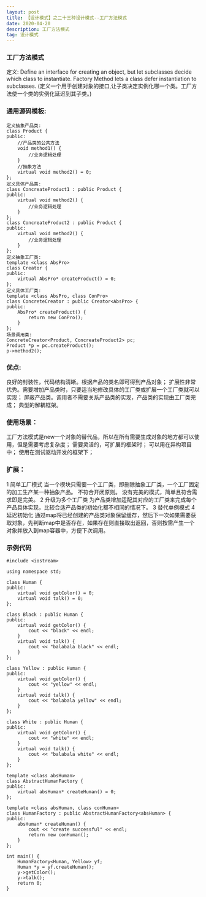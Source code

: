 ```yaml
---
layout: post
title: 【设计模式】之二十三种设计模式--工厂方法模式
date: 2020-04-20
description: 工厂方法模式
tag: 设计模式
---
```

### 工厂方法模式
定义:
Define an interface for creating an object, but let subclasses decide which class to instantiate. Factory Method lets a class defer instantiation to subclasses.
(定义一个用于创建对象的接口,让子类决定实例化哪一个类。工厂方法使一个类的实例化延迟到其子类。)
### 通用源码模板:
```
定义抽象产品类:
class Product {
public:
    //产品类的公共方法
    void method1() {
        //业务逻辑处理
    }
    //抽象方法
    virtual void method2() = 0;
};
定义具体产品类:
class ConcreateProduct1 : public Product {
public:
    virtual void method2() {
        //业务逻辑处理
    }
};
class ConcreateProduct2 : public Product {
public:
    virtual void method2() {
        //业务逻辑处理
    }
};
定义抽象工厂类:
template <class AbsPro>
class Creator {
public:
    virtual AbsPro* createProduct() = 0;
};
定义具体工厂类:
template <class AbsPro, class ConPro>
class ConcreteCreator : public Creator<AbsPro> {
public:
    AbsPro* createProduct() {
        return new ConPro();
    }
};
场景调用类:
ConcreteCreator<Product, ConcreateProduct2> pc;
Product *p = pc.createProduct();
p->method2();
```
### 优点:
良好的封装性，代码结构清晰。根据产品的类名即可得到产品对象；
扩展性非常优秀。需要增加产品类时，只要适当地修改具体的工厂类或扩展一个工厂类就可以实现；
屏蔽产品类。调用者不需要关系产品类的实现，产品类的实现由工厂类完成；
典型的解耦框架。
### 使用场景：
工厂方法模式是new一个对象的替代品，所以在所有需要生成对象的地方都可以使用，但是需要考虑复杂度；
需要灵活的，可扩展的框架时；
可以用在异构项目中；
使用在测试驱动开发的框架下；
### 扩展：
1 简单工厂模式
当一个模块只需要一个工厂类，即删除抽象工厂类，一个工厂固定的加工生产某一种抽象产品。
不符合开闭原则。
没有完美的模式，简单且符合需求即是完美。
2 升级为多个工厂类
为产品类增加适配其对应的工厂类来完成每个产品具体实现，比较合适产品类的初始化都不相同的情况下。
3 替代单例模式
4 延迟初始化
通过map将已经创建的产品类对象保留缓存，然后下一次如果需要获取对象，先判断map中是否存在，如果存在则直接取出返回，否则按需产生一个对象并放入到map容器中，方便下次调用。
### 示例代码
```
#include <iostream>

using namespace std;

class Human {
public:
    virtual void getColor() = 0;
    virtual void talk() = 0;
};

class Black : public Human {
public:
    virtual void getColor() {
        cout << "black" << endl;
    }
    virtual void talk() {
        cout << "balabala black" << endl;
    }
};

class Yellow : public Human {
public:
    virtual void getColor() {
        cout << "yellow" << endl;
    }
    virtual void talk() {
        cout << "balabala yellow" << endl;
    }
};

class White : public Human {
public:
    virtual void getColor() {
        cout << "white" << endl;
    }
    virtual void talk() {
        cout << "balabala white" << endl;
    }
};

template <class absHuman>
class AbstractHumanFactory {
public:
    virtual absHuman* createHuman() = 0;
};

template <class absHuman, class conHuman>
class HumanFactory : public AbstractHumanFactory<absHuman> {
public:
    absHuman* createHuman() {
        cout << "create successful" << endl;
        return new conHuman();
    }
};

int main() {
    HumanFactory<Human, Yellow> yf;
    Human *y = yf.createHuman();
    y->getColor();
    y->talk();
    return 0;
}
```

